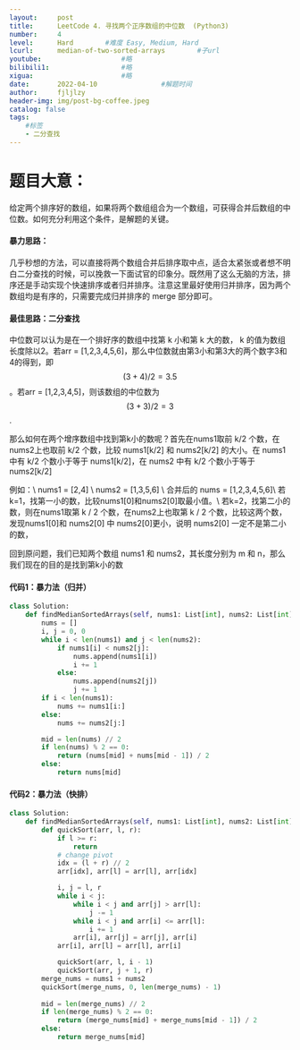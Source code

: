 ```yaml
---
layout:     post
title:      LeetCode 4. 寻找两个正序数组的中位数  (Python3)  
number:     4               
level:      Hard        #难度 Easy, Medium, Hard
lcurl:      median-of-two-sorted-arrays        #子url
youtube:                    #略
bilibili1:                  #略
xigua:                      #略
date:       2022-04-10                #解题时间
author:     fjljlzy
header-img: img/post-bg-coffee.jpeg
catalog: false
tags: 
    #标签 
    - 二分查找
---
```

# 题目大意：
$$$$
给定两个排序好的数组，如果将两个数组组合为一个数组，可获得合并后数组的中位数。如何充分利用这个条件，是解题的关键。


#### 暴力思路：
几乎秒想的方法，可以直接将两个数组合并后排序取中点，适合太紧张或者想不明白二分查找的时候，可以挽救一下面试官的印象分。既然用了这么无脑的方法，排序还是手动实现个快速排序或者归并排序。注意这里最好使用归并排序，因为两个数组均是有序的，只需要完成归并排序的 merge 部分即可。

#### 最佳思路：二分查找
中位数可以认为是在一个排好序的数组中找第 k 小和第 k 大的数， k 的值为数组长度除以2。若arr = [1,2,3,4,5,6]，那么中位数就由第3小和第3大的两个数字3和4的得到，即$$(3+4)/2 = 3.5$$。若arr = [1,2,3,4,5]，则该数组的中位数为$$(3+3)/2 = 3$$.

那么如何在两个增序数组中找到第k小的数呢？首先在nums1取前 k/2 个数，在nums2上也取前 k/2 个数，比较 nums1[k/2] 和 nums2[k/2] 的大小。在 nums1 中有 k/2 个数小于等于 nums1[k/2]，在 nums2 中有 k/2 个数小于等于 nums2[k/2] 



例如：\\
nums1 = [2,4] \\
nums2 = [1,3,5,6] \\
合并后的 nums = [1,2,3,4,5,6]\\
若k=1，找第一小的数，比较nums1[0]和nums2[0]取最小值。\\
若k=2，找第二小的数，则在nums1取第 k / 2 个数，在nums2上也取第 k / 2 个数，比较这两个数，发现nums1[0]和 nums2[0] 中 nums2[0]更小，说明 nums2[0] 一定不是第二小的数，

回到原问题，我们已知两个数组 nums1 和 nums2，其长度分别为 m 和 n，那么我们现在的目的是找到第k小的数

#### 代码1：暴力法（归并）
```python
class Solution:
    def findMedianSortedArrays(self, nums1: List[int], nums2: List[int]) -> float:
        nums = []
        i, j = 0, 0
        while i < len(nums1) and j < len(nums2):
            if nums1[i] < nums2[j]:
                nums.append(nums1[i])
                i += 1
            else:
                nums.append(nums2[j])
                j += 1
        if i < len(nums1):
            nums += nums1[i:]
        else:
            nums += nums2[j:]

        mid = len(nums) // 2
        if len(nums) % 2 == 0:
            return (nums[mid] + nums[mid - 1]) / 2
        else:
            return nums[mid]
```

#### 代码2：暴力法（快排） 
```python
class Solution:
    def findMedianSortedArrays(self, nums1: List[int], nums2: List[int]) -> float:
        def quickSort(arr, l, r):
            if l >= r:
                return
            # change pivot
            idx = (l + r) // 2
            arr[idx], arr[l] = arr[l], arr[idx]

            i, j = l, r
            while i < j:
                while i < j and arr[j] > arr[l]:
                    j -= 1
                while i < j and arr[i] <= arr[l]:
                    i += 1
                arr[i], arr[j] = arr[j], arr[i]
            arr[i], arr[l] = arr[l], arr[i]

            quickSort(arr, l, i - 1)
            quickSort(arr, j + 1, r)
        merge_nums = nums1 + nums2
        quickSort(merge_nums, 0, len(merge_nums) - 1)
        
        mid = len(merge_nums) // 2
        if len(merge_nums) % 2 == 0:
            return (merge_nums[mid] + merge_nums[mid - 1]) / 2
        else:
            return merge_nums[mid]
```
